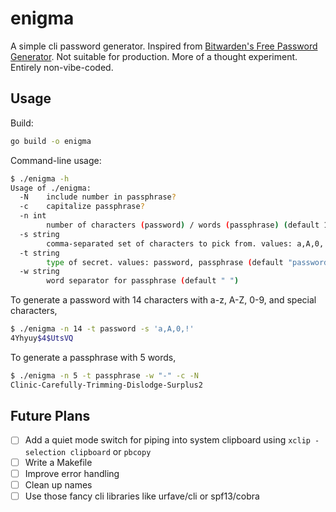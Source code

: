 # enigma

A simple cli password generator. Inspired from [Bitwarden's Free Password Generator](https://bitwarden.com/password-generator/#password-generator). Not suitable for production. More of a thought experiment. Entirely non-vibe-coded.

## Usage

Build:

```bash
go build -o enigma
```

Command-line usage:

```bash
$ ./enigma -h
Usage of ./enigma:
  -N	include number in passphrase?
  -c	capitalize passphrase?
  -n int
    	number of characters (password) / words (passphrase) (default 14)
  -s string
    	comma-separated set of characters to pick from. values: a,A,0,! (default "a,A,0")
  -t string
    	type of secret. values: password, passphrase (default "password")
  -w string
    	word separator for passphrase (default " ")
```

To generate a password with 14 characters with a-z, A-Z, 0-9, and special characters,

```bash
$ ./enigma -n 14 -t password -s 'a,A,0,!'
4Yhyuy$4$UtsVQ
```

To generate a passphrase with 5 words,

```bash
$ ./enigma -n 5 -t passphrase -w "-" -c -N
Clinic-Carefully-Trimming-Dislodge-Surplus2
```

## Future Plans

- [ ] Add a quiet mode switch for piping into system clipboard using `xclip -selection clipboard` or `pbcopy`
- [ ] Write a Makefile
- [ ] Improve error handling
- [ ] Clean up names
- [ ] Use those fancy cli libraries like urfave/cli or spf13/cobra
